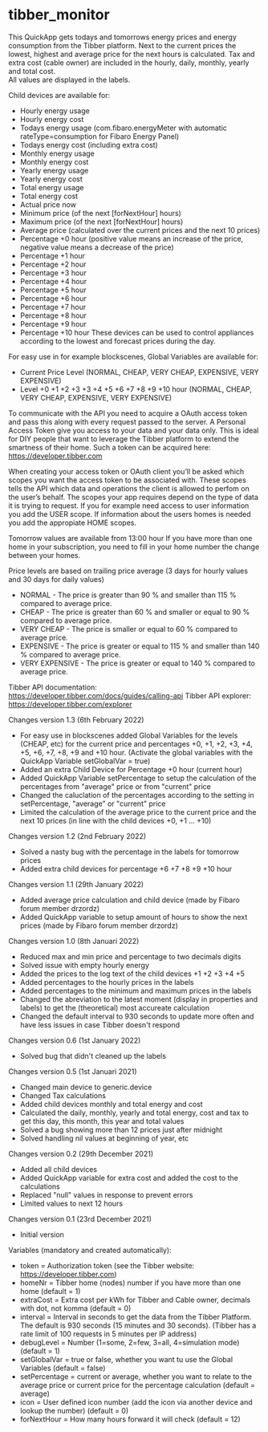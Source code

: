 # tibber_monitor

This QuickApp gets todays and tomorrows energy prices and energy consumption from the Tibber platform. 
Next to the current prices the lowest, highest and average price for the next hours is calculated.
Tax and extra cost (cable owner) are included in the hourly, daily, monthly, yearly and total cost.  
All values are displayed in the labels. 

Child devices are available for:
- Hourly energy usage
- Hourly energy cost
- Todays energy usage (com.fibaro.energyMeter with automatic rateType=consumption for Fibaro Energy Panel)
- Todays energy cost (including extra cost)
- Monthly energy usage
- Monthly energy cost
- Yearly energy usage
- Yearly energy cost
- Total energy usage
- Total energy cost
- Actual price now
- Minimum price (of the next [forNextHour] hours)
- Maximum price (of the next [forNextHour] hours)
- Average price (calculated over the current prices and the next 10 prices)
- Percentage +0 hour (positive value means an increase of the price, negative value means a decrease of the price)
- Percentage +1 hour 
- Percentage +2 hour
- Percentage +3 hour
- Percentage +4 hour
- Percentage +5 hour
- Percentage +6 hour
- Percentage +7 hour
- Percentage +8 hour
- Percentage +9 hour
- Percentage +10 hour
These devices can be used to control appliances according to the lowest and forecast prices during the day. 

For easy use in for example blockscenes, Global Variables are available for:
- Current Price Level (NORMAL, CHEAP, VERY CHEAP, EXPENSIVE, VERY EXPENSIVE)
- Level +0 +1 +2 +3 +3 +4 +5 +6 +7 +8 +9 +10 hour (NORMAL, CHEAP, VERY CHEAP, EXPENSIVE, VERY EXPENSIVE)


To communicate with the API you need to acquire a OAuth access token and pass this along with every request passed to the server.
A Personal Access Token give you access to your data and your data only. 
This is ideal for DIY people that want to leverage the Tibber platform to extend the smartness of their home. 
Such a token can be acquired here: https://developer.tibber.com

When creating your access token or OAuth client you’ll be asked which scopes you want the access token to be associated with. 
These scopes tells the API which data and operations the client is allowed to perfom on the user’s behalf. 
The scopes your app requires depend on the type of data it is trying to request. 
If you for example need access to user information you add the USER scope. 
If information about the users homes is needed you add the appropiate HOME scopes.

Tomorrow values are available from 13:00 hour
If you have more than one home in your subscription, you need to fill in your home number the change between your homes. 

Price levels are based on trailing price average (3 days for hourly values and 30 days for daily values)
- NORMAL - The price is greater than 90 % and smaller than 115 % compared to average price.
- CHEAP - The price is greater than 60 % and smaller or equal to 90 % compared to average price.
- VERY CHEAP -	The price is smaller or equal to 60 % compared to average price.
- EXPENSIVE - The price is greater or equal to 115 % and smaller than 140 % compared to average price.
- VERY EXPENSIVE	- The price is greater or equal to 140 % compared to average price.

Tibber API documentation: https://developer.tibber.com/docs/guides/calling-api
Tibber API explorer: https://developer.tibber.com/explorer


Changes version 1.3 (6th February 2022)
- For easy use in blockscenes added Global Variables for the levels (CHEAP, etc) for the current price and percentages +0, +1, +2, +3, +4, +5, +6, +7, +8, +9 and +10 hour. (Activate the global variables with the QuickApp Variable setGlobalVar = true)
- Added an extra Child Device for Percentage +0 hour (current hour)
- Added QuickApp Variable setPercentage to setup the calculation of the percentages from "average" price or from "current" price
- Changed the caluclation of the percentages according to the setting in setPercentage, "average" or "current" price
- Limited the calculation of the average price to the current price and the next 10 prices (in line with the child devices +0, +1 ... +10)

Changes version 1.2 (2nd February 2022)
- Solved a nasty bug with the percentage in the labels for tomorrow prices
- Added extra child devices for percentage +6 +7 +8 +9 +10 hour

Changes version 1.1 (29th January 2022)
- Added average price calculation and child device (made by Fibaro forum member drzordz)
- Added QuickApp variable to setup amount of hours to show the next prices (made by Fibaro forum member drzordz)

Changes version 1.0 (8th Januari 2022)
- Reduced max and min price and percentage to two decimals digits 
- Solved issue with empty hourly energy
- Added the prices to the log text of the child devices +1 +2 +3 +4 +5
- Added percentages to the hourly prices in the labels
- Added percentages to the minimum and maximum prices in the labels
- Changed the abreviation to the latest moment (display in properties and labels) to get the (theoretical) most accureate calculation
- Changed the default interval to 930 seconds to update more often and have less issues in case Tibber doesn't respond

Changes version 0.6 (1st January 2022)
- Solved bug that didn't cleaned up the labels 

Changes version 0.5 (1st Januari 2021)
- Changed main device to generic.device
- Changed Tax calculations
- Added child devices monthly and total energy and cost
- Calculated the daily, monthly, yearly and total energy, cost and tax to get this day, this month, this year and total values
- Solved a bug showing more than 12 prices just after midnight
- Solved handling nil values at beginning of year, etc

Changes version 0.2 (29th December 2021)
- Added all child devices
- Added QuickApp variable for extra cost and added the cost to the calculations
- Replaced "null" values in response to prevent errors
- Limited values to next 12 hours

Changes version 0.1 (23rd December 2021)
- Initial version

Variables (mandatory and created automatically): 
- token = Authorization token (see the Tibber website: https://developer.tibber.com)
- homeNr = Tibber home (nodes) number if you have more than one home (default = 1)
- extraCost = Extra cost per kWh for Tibber and Cable owner, decimals with dot, not komma (default = 0)
- interval = Interval in seconds to get the data from the Tibber Platform. The default is 930 seconds (15 minutes and 30 seconds). (Tibber has a rate limit of 100 requests in 5 minutes per IP address)
- debugLevel = Number (1=some, 2=few, 3=all, 4=simulation mode) (default = 1)
- setGlobalVar = true or false, whether you want tu use the Global Variables (default = false)
- setPercentage = current or average, whether you want to relate to the average price or current price for the percentage calculation (default = average)
- icon = User defined icon number (add the icon via another device and lookup the number) (default = 0)
- forNextHour = How many hours forward it will check (default = 12)
